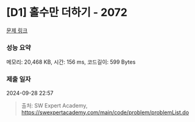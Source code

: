 # [D1] 홀수만 더하기 - 2072 

[문제 링크](https://swexpertacademy.com/main/code/problem/problemDetail.do?contestProbId=AV5QSEhaA5sDFAUq) 

### 성능 요약

메모리: 20,468 KB, 시간: 156 ms, 코드길이: 599 Bytes

### 제출 일자

2024-09-28 22:57



> 출처: SW Expert Academy, https://swexpertacademy.com/main/code/problem/problemList.do